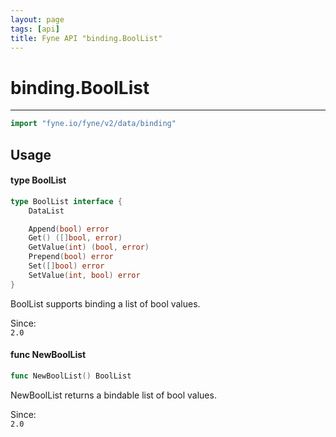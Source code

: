 ```yaml
---
layout: page
tags: [api]
title: Fyne API "binding.BoolList"
---
```


# binding.BoolList
---
```go
import "fyne.io/fyne/v2/data/binding"
```

## Usage

#### type BoolList

```go
type BoolList interface {
	DataList

	Append(bool) error
	Get() ([]bool, error)
	GetValue(int) (bool, error)
	Prepend(bool) error
	Set([]bool) error
	SetValue(int, bool) error
}
```

BoolList supports binding a list of bool values.


<div class="since">Since: <code>
2.0</code></div>

#### func  NewBoolList

```go
func NewBoolList() BoolList
```
NewBoolList returns a bindable list of bool values.


<div class="since">Since: <code>
2.0</code></div>
